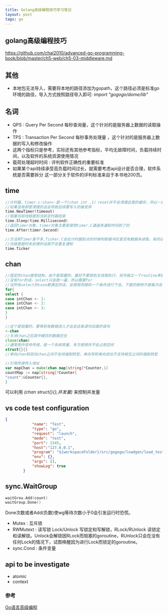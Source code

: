 ```yaml
---
title: Golang高级编程技巧学习笔记
layout: post
tags: go
---
```

## golang高级编程技巧

https://github.com/chai2010/advanced-go-programming-book/blob/master/ch5-web/ch5-03-middleware.md
## 其他
* 本地包无法导入，需要将本地的路径添加为gopath，这个路径必须是标准go环境的路径，导入方式按照路径导入即可: _import "gogogo/dome/lib"_
## 名词
* QPS : Query Per Second 每秒查询量，这个针对的是服务器上数据的读取操作
* TPS : Transaction Per Second 每秒事务处理量 ，这个针对的是服务器上数据的写入和修改操作
* 这两个指标只是参考，实际还有其他参考指标，平均无故障时间，负载持续时间，以及软件的系统资源使用情况
* 载荷处理超时时间 : 评判软件正确性的重要标准
* 如果某个api持续承受高负载时间过长，就需要考虑api设计是否合理，软件系统是否需要拆分
这一部分关于软件的评判标准来自于本书地200页。


## time
```go
//计时器，timer.c:chan<-是一个(chan int ,1）reset并不会清理这里的缓存，所以一定要确保接收
//如果没有即使清理的话会导致后续要写入的被丢弃
time.NewTimer(timeout)
//阻塞当前线程直到当前定时器结束
time.Sleep(time.Millisecond)
//返回timer对象，timer对象主要是使用timer.C通道来通知时间到了的
time.After(timer.Second)
```
```go
//方法和Timer差不多,Ticker.C会在计时器到点的时候判断缓冲区是否有数据未读取，有的话就不发送
//也就是超时未处理的话就不会重复通知
time.Ticker
```

## chan
```go
//固定的chan接受结构，由于是阻塞的，最好不要放到主线程执行，另外独立一个routine来执行
//没有for的话，select只会跑一遍，所以需要for
//当所有select的case都满足的话，会使用伪随机一个条件进行下去，下面的做例子就每次会不一样
for{
select {
case intChan <- 1:
case intChan <- 2:
case intChan <- 3:
}
}
```

```go
//这个是阻塞的，要等到有数据进入才会走这条语句后面的语句
<-chan
//关闭chan之后其中缓存的数据还在
close(chan)
//通常用作信号传递，是一个系统常量，多次使用并不会占用空间
struct{}{}
//单向chan和双向chan之间不支持强制转型，单向写和单向读也不支持相互之间的强制转型

//引用传递传入地址
var mapChan = make(chan map[string]*Counter,1)
countMap := nap[string[*Counter{
"count":&Counter{},
}
```

可以利用 _(chan struct{}{},并发量)_ 来控制并发量

## vs code test configuration

```json
{
            "name": "Test",
            "type": "go",
            "request": "launch",
            "mode": "test",
            "port": 2345,
            "host":"127.0.0.1",
            "program": "${workspaceFolder}/src/gogogo/loadgen/load_test.go",
            "env": {},
            "args": [],
            "showLog": true
        }
```

## sync.WaitGroup

```go
waitGrou.Add(count)
waitGroup.Done()
```
Done次数或者Add(负数)使wg等待次数小于0会引发运行时恐慌。

* Mutex : 互斥锁
* RWMutext : 读写锁 Lock/Unlock 写锁定和写解锁，RLock/RUnlock 读锁定和读解锁。Unlock会解锁因RLock而阻塞的goroutine，RUnlock只会在没有任何Lock的情况下，试图唤醒因为进行Lock而锁定的goroutine。
* sync.Cond : 条件变量



## api to be investigate

* atomic
* context


### 参考
[Go语言高级编程](
https://github.com/chai2010/advanced-go-programming-book/blob/master/ch1-basic/ch1-04-func-method-interface.md)